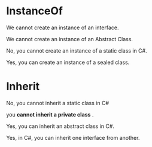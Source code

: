 # InstanceOf

We cannot create an instance of an interface.

We cannot create an instance of an Abstract Class.

No, you cannot create an instance of a static class in C#.

Yes, you can create an instance of a sealed class.

# Inherit

No, you cannot inherit a static class in C#

you  **cannot inherit a private class** .

Yes, you can inherit an abstract class in C#.

Yes, in C#, you can inherit one interface from another.
